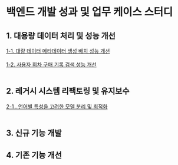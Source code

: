 # 백엔드 개발 성과 및 업무 케이스 스터디

## 1. 대용량 데이터 처리 및 성능 개선
[1-1. 대량 데이터 메타데이터 생성 배치 성능 개선](https://github.com/PARKNAMSU/project-detail/blob/main/1/README_1.md) <br> <br>
[1-2. 사용자 회차 구매 기록 검색 성능 개선](https://github.com/PARKNAMSU/project-detail/blob/main/1/README_2.md) <br> <br>
## 2. 레거시 시스템 리팩토링 및 유지보수
[2-1 . 언어별 특성을 고려한 모델 분리 및 최적화]() <br> <br>
## 3. 신규 기능 개발

## 4. 기존 기능 개선
